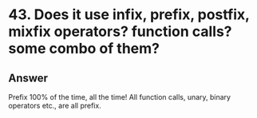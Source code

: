 # 43. Does it use infix, prefix, postfix, mixfix operators? function calls? some combo of them?

## Answer

Prefix 100% of the time, all the time! All function calls, unary, binary operators etc., are all prefix.

